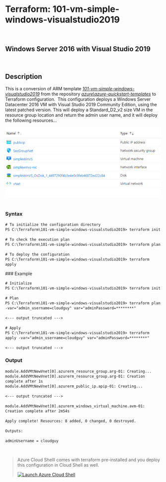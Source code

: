 # Terraform: 101-vm-simple-windows-visualstudio2019
​
## Windows Server 2016 with Visual Studio 2019
​
## Description
This is a conversion of ARM template *[101-vm-simple-windows-visualstudio2019](https://github.com/Azure/azure-quickstart-templates/tree/master/101-vm-simple-windows-visualstudio2019)* from the repository *[azure\azure-quickstart-templates](https://https://github.com/Azure/azure-quickstart-templates)* to Terraform configuration.
​
This configuration deploys a Windows Server Datacenter 2016 VM with Visual Studio 2019 Community Edition, using the latest patched version. This will deploy a Standard_D2_v2 size VM in the resource group location and return the admin user name, and it will deploy the following resources...

​![output](resources.PNG)
​
### Syntax
```
# To initialize the configuration directory
PS C:\Terraform\101-vm-simple-windows-visualstudio2019> terraform init 
​
# To check the execution plan
PS C:\Terraform\101-vm-simple-windows-visualstudio2019> terraform plan
​
# To deploy the configuration
PS C:\Terraform\101-vm-simple-windows-visualstudio2019> terraform apply
``` 

​### Example
```
# Initialize
PS C:\Terraform\101-vm-simple-windows-visualstudio2019> terraform init 
​
# Plan
PS C:\Terraform\101-vm-simple-windows-visualstudio2019> terraform plan -var="admin_username=cloudguy" var="adminPassword=********"
​
<--- output truncated --->
​
# Apply
PS C:\Terraform\101-vm-simple-windows-visualstudio2019> terraform apply -var="admin_username=cloudguy" var="adminPassword=********"
​
<--- output truncated --->
```

### Output
```
module.AddVMtNewVnet[0].azurerm_resource_group.arg-01: Creating...
module.AddVMtNewVnet[0].azurerm_resource_group.arg-01: Creation complete after 1s 
module.AddVMtNewVnet[0].azurerm_public_ip.apip-01: Creating...
​
<--- output truncated --->
​
module.AddVMtNewVnet[0].azurerm_windows_virtual_machine.avm-01: Creation complete after 2m54s

Apply complete! Resources: 8 added, 0 changed, 0 destroyed.
​
Outputs:
​
adminUsername = cloudguy

```
​
>Azure Cloud Shelll comes with terraform pre-installed and you deploy this configuration in Cloud Shell as well.
>
>[![](https://shell.azure.com/images/launchcloudshell.png "Launch Azure Cloud Shell")](https://shell.azure.com)
